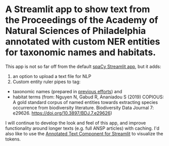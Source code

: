 # A Streamlit app to show text from the Proceedings of the Academy of Natural Sciences of Philadelphia annotated with custom NER entities for taxonomic names and habitats. 

This app is not so far off from the default [spaCy Streamlit app](https://share.streamlit.io/ines/spacy-streamlit-demo/master/app.py), but it adds:
1. an option to upload a text file for NLP
2. Custom entity ruler pipes to tag:
  * taxonomic names (prepared in [previous efforts](https://amandawhitmire.github.io/blog/posts/2021-09-16-scrape-all-taxa/)) and
  * habitat terms (from: Nguyen N, Gabud R, Ananiadou S (2019) COPIOUS: A gold standard corpus of named entities towards extracting species occurrence from biodiversity literature. Biodiversity Data Journal 7: e29626. https://doi.org/10.3897/BDJ.7.e29626)

I will continue to develop the look and feel of this app, and improve functionality around longer texts (e.g. full ANSP articles) with caching. I'd also like to use the [Annotated Text Component for Streamlit](https://github.com/tvst/st-annotated-text) to visualize the tokens. 

